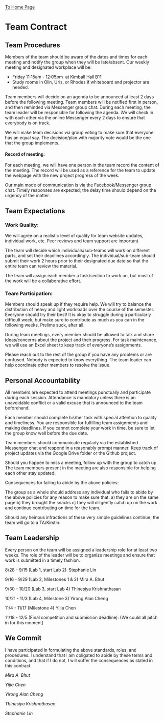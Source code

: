 [To Home Page](./index.md)
# Team Contract

## Team Procedures
Members of the team should be aware of the dates and times for each meeting and notify the group when they will be late/absent. Our weekly meeting and designated workplace will be: 

* Friday 11:15am - 12:05pm  at Kimball Hall B11 
* Study rooms in Olin, Uris, or Rhodes if whiteboard and projector are needed.

Team members will decide on an agenda to be announced at least 2 days before the following meeting. Team members will be notified first in person, and then reminded via Messenger group chat. During each meeting, the team leader will be responsible for following the agenda. We will check in with each other via the online Messenger every 2 days to ensure that everybody is on track.

We will make team decisions via group voting to make sure that everyone has an equal say. The decision/plan with majority vote would be the one that the group implements.

#### Record of meeting:
For each meeting, we will have one person in the team record the content of the meeting. The record will be used as a reference for the team to update the webpage with the new project progress of the week.  

Our main mode of communication is via the Facebook/Messenger group chat. Timely responses are expected; the delay time should depend on the urgency of the matter. 

## Team Expectations

### Work Quality: 
We will agree on a realistic level of quality for team website updates, individual work, etc. Peer reviews and team support are important.

The team will decide which individuals/sub-teams will work on different parts, and set their deadlines accordingly. The individual/sub-team should submit their work 2 hours prior to their designated due date so that the entire team can review the material. 

The team will assign each member a task/section to work on, but most of the work will be a collaborative effort.

### Team Participation:

Members should speak up if they require help. We will try to balance the distribution of heavy and light workloads over the course of the semester. Everyone should try their best! It is okay to struggle during a particularly difficult week, but make sure to contribute as much as you can in the following weeks. Prelims suck, after all.

During team meetings, every member should be allowed to talk and share ideas/concerns about the project and their progress. For task maintenance, we will use an Excel sheet to keep track of everyone’s assignments.

Please reach out to the rest of the group if you have any problems or are confused. Nobody is expected to know everything. The team leader can help coordinate other members to resolve the issue.

## Personal Accountability

All members are expected to attend meetings punctually and participate during each session. Attendance is mandatory unless there is an unavoidable conflict or a valid excuse that is announced to the team beforehand.

Each member should complete his/her task with special attention to quality and timeliness. You are responsible for fulfilling team assignments and making deadlines. If you cannot complete your work in time, be sure to let the group know well before the due date. 

Team members should communicate regularly via the established Messenger chat and respond in a reasonably prompt manner. Keep track of project updates via the Google Drive folder or the Github project.

Should you happen to miss a meeting, follow up with the group to catch up. The team members present in the meeting are also responsible for helping each other stay updated.

Consequences for failing to abide by the above policies: 

The group as a whole should address any individual who fails to abide by the above policies for any reason to make sure that:
a) they are on the same page
b) they brought the snacks
c) they will diligently catch up on the work and continue contributing on time for the team.

Should any heinous infractions of these very simple guidelines continue, the team will go to a TA/Kirstin.

## Team Leadership

Every person on the team will be assigned a leadership role for at least two weeks. The role of the leader will be to organize meetings and ensure that work is submitted in a timely fashion.  

8/28 - 9/15 (Lab 1, start Lab 2): Stephanie Lin

9/16 - 9/29 (Lab 2, Milestones 1 & 2) Mira A. Bhut

9/30 - 10/20 (Lab 3, start Lab 4) Thinesiya Krishnathasan

10/21 - 11/3 (Lab 4, Milestone 3) Yirong Alan Cheng

11/4 - 11/17 (Milestone 4) Yijia Chen    

11/18 - 12/5 (Final competition and submission deadline): (We could all pitch in for this moment) 

## We Commit
I have participated in formulating the above standards, roles, and procedures. I understand that I am obligated to abide by these terms and conditions, and that if I do not, I will suffer the consequences as stated in this contract. 

*Mira A. Bhut*

*Yijia Chen*

*Yirong Alan Cheng*

*Thinesiya Krishnathasan*

*Stephanie Lin*








